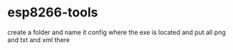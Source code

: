 # esp8266-tools
create a folder and name it config where the exe is located and put all png and txt and xml there
